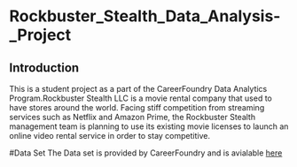 # Rockbuster_Stealth_Data_Analysis-_Project

## Introduction 
This is a student project as a part of the CareerFoundry Data Analytics Program.Rockbuster Stealth LLC is a movie rental company that used to have stores around the world. Facing stiff competition from streaming services such as Netflix and Amazon Prime, the Rockbuster Stealth management team is planning to use its existing movie licenses to launch an online video rental service in order to stay competitive.

#Data Set 
The Data set is provided by CareerFoundry and  is avialable [here](https://github.com/jsheng0108/Rockbuster_Stealth_Data_Analysis-_Project/files/10438607/dvdrental.2.zip)
